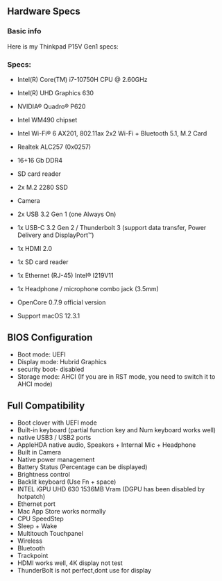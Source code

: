 
## Hardware Specs
### Basic info
Here is my Thinkpad P15V Gen1 specs:

### Specs:
- Intel(R) Core(TM) i7-10750H CPU @ 2.60GHz
- Intel(R) UHD Graphics 630
- NVIDIA® Quadro® P620
- Intel WM490 chipset
- Intel Wi-Fi® 6 AX201, 802.11ax 2x2 Wi-Fi + Bluetooth 5.1, M.2 Card
- Realtek ALC257 (0x0257)
- 16+16 Gb DDR4
- SD card reader
- 2x M.2 2280 SSD
- Camera
- 2x USB 3.2 Gen 1 (one Always On)
- 1x USB-C 3.2 Gen 2 / Thunderbolt 3 (support data transfer, Power Delivery and DisplayPort™)
- 1x HDMI 2.0
- 1x SD card reader
- 1x Ethernet (RJ-45) Intel® I219V11
- 1x Headphone / microphone combo jack (3.5mm)

- OpenCore 0.7.9 official version
- Support macOS 12.3.1


## BIOS Configuration
- Boot mode: UEFI
- Display mode: Hubrid Graphics
- security boot- disabled
- Storage mode: AHCI (If you are in RST mode, you need to switch it to AHCI mode)

## Full Compatibility
- Boot clover with UEFI mode
- Built-in keyboard (partial function key and Num keyboard works well)
- native USB3 / USB2 ports
- AppleHDA native audio, Speakers + Internal Mic + Headphone
- Built in Camera
- Native power management
- Battery Status (Percentage can be displayed)
- Brightness control
- Backlit keyboard (Use Fn + space)
- INTEL iGPU UHD 630 1536MB Vram (DGPU has been disabled by hotpatch)
- Ethernet port
- Mac App Store works normally
- CPU SpeedStep
- Sleep + Wake
- Multitouch Touchpanel
- Wireless
- Bluetooth
- Trackpoint
- HDMI works well, 4K display not test
- ThunderBolt is not perfect,dont use for display


